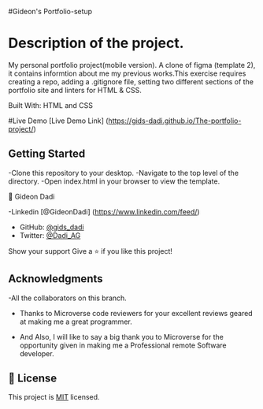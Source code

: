 #Gideon's Portfolio-setup

# Description of the project.

My personal portfolio project(mobile version). A clone of figma (template 2), it contains informtion about me my previous works.This exercise requires creating a repo, adding a .gitignore file, setting two different sections of the portfolio site and linters for HTML & CSS.

Built With: HTML and CSS

#Live Demo
[Live Demo Link] (https://gids-dadi.github.io/The-portfolio-project/)

## Getting Started

-Clone this repository to your desktop.
-Navigate to the top level of the directory.
-Open index.html in your browser to view the template.

👤 Gideon Dadi

-Linkedin [@GideonDadi] (https://www.linkedin.com/feed/)

- GitHub: [@gids_dadi](https://github.com/gids-dadi)
- Twitter: [@Dadi_AG](https://twitter.com/Dadi_AG)

Show your support
Give a ⭐️ if you like this project!

## Acknowledgments

-All the collaborators on this branch.

- Thanks to Microverse code reviewers for your excellent reviews geared at making me a great programmer.

- And Also, I will like to say a big thank you to Microverse for the opportunity given in making me a Professional remote Software developer.

## 📝 License

This project is [MIT](./MIT.md) licensed.
